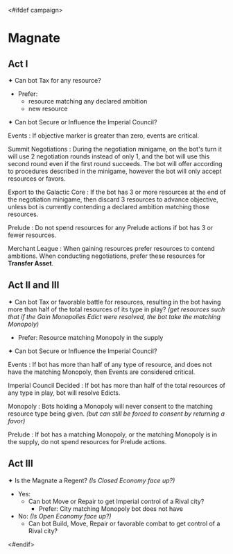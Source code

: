 <#ifdef campaign>
# Magnate

## Act I

✦ Can bot Tax for any resource?

- Prefer:
	- resource matching any declared ambition
	- new resource

✦ Can bot Secure or Influence the Imperial Council?

Events
: If objective marker is greater than zero, events are critical.

Summit Negotiations
: During the negotiation minigame, on the bot's turn it will use 2 negotiation rounds instead of only 1, and the bot will use this second round even if the first round succeeds. The bot will offer according to procedures described in the minigame, however the bot will only accept resources or favors.

Export to the Galactic Core
: If the bot has 3 or more resources at the end of the negotiation minigame, then discard 3 resources to advance objective, unless bot is currently contending a declared ambition matching those resources.

Prelude
: Do not spend resources for any Prelude actions if bot has 3 or fewer resources.

Merchant League
: When gaining resources prefer resources to contend ambitions. When conducting negotiations, prefer these resources for **Transfer Asset**.

<div class="pagebreak"> </div>

## Act II and III

✦ Can bot Tax or favorable battle for resources, resulting in the bot having more than half of the total resources of its type in play? *(get resources such that if the Gain Monopolies Edict were resolved, the bot take the matching Monopoly)*

- Prefer: Resource matching Monopoly in the supply

✦ Can bot Secure or Influence the Imperial Council?

Events
: If bot has more than half of any type of resource, and does not have the matching Monopoly, then Events are considered critical.

Imperial Council Decided
: If bot has more than half of the total resources of any type in play, bot will resolve Edicts.

Monopoly
: Bots holding a Monopoly will never consent to the matching resource type being given.
*(but can still be forced to consent by returning a favor)*

Prelude
: If bot has a matching Monopoly, or the matching Monopoly is in the supply, do not spend resources for Prelude actions.

## Act III

✦ Is the Magnate a Regent? *(Is Closed Economy face up?)*

- Yes:
	- Can bot Move or Repair to get Imperial control of a Rival city?
		- Prefer: City matching Monopoly bot does not have
- No: *(Is Open Economy face up?)*
	- Can bot Build, Move, Repair or favorable combat to get control of a Rival city?

<div class="pagebreak"> </div>
<#endif>
